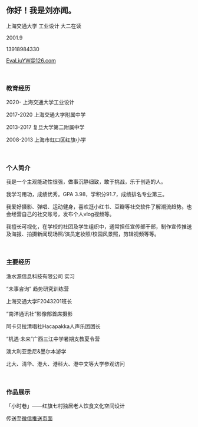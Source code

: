 ## 你好！我是刘亦闻。

上海交通大学 工业设计 大二在读

2001.9 

13918984330 

EvaLiuYW@126.com


&nbsp;


### 教育经历

2020-    上海交通大学工业设计

2017-2020 
上海交通大学附属中学

2013-2017 
复旦大学第二附属中学

2008-2013 
上海市虹口区红旗小学

&nbsp;


### 个人简介

 我是一个主观能动性很强，做事沉静细致，敢于挑战，乐于创造的人。
 
 我学习用功，成绩优秀。GPA 3.98，学积分91.7，成绩排名专业第三。
 
 我爱好摄影、弹唱、运动健身，喜欢逛小红书、豆瓣等社交软件了解潮流趋势。也会经营自己的社交账号，发布个人vlog视频等。
 
 我擅长可视化，在学校的社团及学生组织中，通常担任宣传部干部，制作宣传推送及海报、拍摄新闻现场照/演员定妆照/校园风景照，剪辑视频等等。

&nbsp;

### 主要经历

  渔水源信息科技有限公司 实习
  
   “未事咨询” 趋势研究训练营
   
   上海交通大学F2043201班长
   
  “南洋通讯社”影像部首席摄影
  
 阿卡贝拉清唱社Hacapakka人声乐团团长
 
 “机遇·未来”广西三江中学暑期支教夏令营
 
澳大利亚悉尼&墨尔本游学

北大、清华、港大、港科大、港中文等大学参观访问

&nbsp;
   
### 作品展示

「小时巷」——红旗七村独居老人饮食文化空间设计

传送至[微信推送页面](https://mp.weixin.qq.com/s/hqNVlBlm5W5xpRpiUcyUNw)


